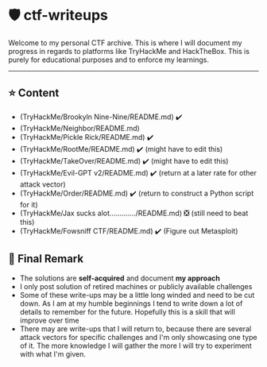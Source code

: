 # 🛡️ ctf-writeups

Welcome to my personal CTF archive. This is where I will document my progress in regards to platforms like TryHackMe and HackTheBox. This is purely for educational purposes and to enforce my learnings.

---

## ⭐ Content
- (TryHackMe/Brookyln Nine-Nine/README.md) ✔️
- (TryHackMe/Neighbor/README.md)
- (TryHackMe/Pickle Rick/README.md) ✔️
- (TryHackMe/RootMe/README.md) ✔️ (might have to edit this)
- (TryHackMe/TakeOver/README.md) ✔️ (might have to edit this)
- (TryHackMe/Evil-GPT v2/README.md) ✔️ (return at a later rate for other attack vector)
- (TryHackMe/Order/README.md) ✔️ (return to construct a Python script for it)
- (TryHackMe/Jax sucks alot............./README.md) ❎ (still need to beat this)
- (TryHackMe/Fowsniff CTF/README.md) ✔️ (Figure out Metasploit)

## 📌 Final Remark
- The solutions are **self-acquired** and document **my approach**
- I only post solution of retired machines or publicly available challenges
- Some of these write-ups may be a little long winded and need to be cut down. As I am at my humble beginnings I tend to write down a lot of details to remember for the future. Hopefully this is a skill that will improve over time
- There may are write-ups that I will return to, because there are several attack vectors for specific challenges and I'm only showcasing one type of it. The more knowledge I will gather the more I will try to experiment with what I'm given.
